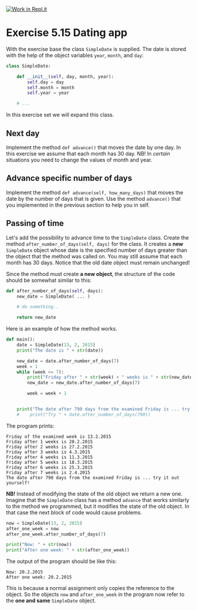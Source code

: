 [![Work in Repl.it](https://classroom.github.com/assets/work-in-replit-14baed9a392b3a25080506f3b7b6d57f295ec2978f6f33ec97e36a161684cbe9.svg)](https://classroom.github.com/online_ide?assignment_repo_id=4490532&assignment_repo_type=AssignmentRepo)
# Exercise 5.15 Dating app

With the exercise base the class `SimpleDate` is supplied. The date is stored with the help of the object variables `year`, `month`, and `day`:

```python
class SimpleDate:

    def __init__(self, day, month, year):
        self.day = day
        self.month = month
        self.year = year

    # ...
```

In this exercise set we will expand this class.

## Next day

Implement the method `def advance()` that moves the date by one day. In this exercise we assume that each month has 30 day. NB! In *certain* situations you need to change the values of month and year.

## Advance specific number of days

Implement the method `def advance(self, how_many_days)` that moves the date by the number of days that is given. Use the method `advance()` that you implemented in the previous section to help you in self.

## Passing of time

Let's add the possibility to advance time to the `SimpleDate` class. Create the method `after_number_of_days(self, days)` for the class. It creates a **new** `SimpleDate` object whose date is the specified number of days greater than the object that the method was called on. You may still assume that each month has 30 days. Notice that the old date object must remain unchanged!

Since the method must create **a new object**, the structure of the code should be somewhat similar to this:

```python
def after_number_of_days(self, days):
    new_date = SimpleDate( ... )

    # do something..

    return new_date
```

Here is an example of how the method works.

```python
def main():
    date = SimpleDate(13, 2, 2015)
    print("The date is " + str(date))

    new_date = date.after_number_of_days(7)
    week = 1
    while (week <= 7):
        print("Friday after " + str(week) + " weeks is " + str(new_date))
        new_date = new_date.after_number_of_days(7)

        week = week + 1


    print("The date after 790 days from the examined Friday is ... try it out yourself!")
    #    print("Try " + date.after_number_of_days(790))
```

The program prints:

```plaintext
Friday of the examined week is 13.2.2015
Friday after 1 weeks is 20.2.2015
Friday after 2 weeks is 27.2.2015
Friday after 3 weeks is 4.3.2015
Friday after 4 weeks is 11.3.2015
Friday after 5 weeks is 18.3.2015
Friday after 6 weeks is 25.3.2015
Friday after 7 weeks is 2.4.2015
The date after 790 days from the examined Friday is ... try it out yourself!
```

**NB!** Instead of modifying the state of the old object we return a new one. Imagine that the `SimpleDate` class has a method `advance` that works similarly to the method we programmed, but it modifies the state of the old object. In that case the next block of code would cause problems.

```python
now = SimpleDate(13, 2, 2015)
after_one_week = now
after_one_week.after_number_of_days(7)

print("Now: " + str(now))
print("After one week: " + str(after_one_week))
```

The output of the program should be like this:

```plaintext
Now: 20.2.2015
After one week: 20.2.2015
```

This is because a normal assignment only copies the reference to the object. So the objects `now` and `after_one_week` in the program now refer to the **one and same** `SimpleDate` object.
